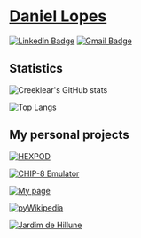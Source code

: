 # [Daniel Lopes](https://danielcreeklear.github.io/DanielCreeklear/)

[![Linkedin Badge](https://img.shields.io/badge/-Daniel-blue?style=flat-square&logo=Linkedin&logoColor=white&link=https://www.linkedin.com/in/ddaniellopessoares/)](https://www.linkedin.com/in/ddaniellopessoares/)
[![Gmail Badge](https://img.shields.io/badge/-ddanielssoares@gmail.com-c14438?style=flat-square&logo=Gmail&logoColor=white&link=mailto:ddanielssoares@gmail.com)](mailto:ddanielssoares@gmail.com)

## Statistics

![Creeklear's GitHub stats](https://github-readme-stats-sigma-five.vercel.app/api?username=DanielCreeklear&theme=dracula&show_icons=true&include_all_commits=true&count_private=true)

![Top Langs](https://github-readme-stats-sigma-five.vercel.app/api/top-langs/?username=DanielCreeklear&layout=compact&theme=dracula&hide=jupyter%20notebook&langs_count=4)

## My personal projects

[![HEXPOD](https://github-readme-stats-sigma-five.vercel.app/api/pin/?username=DanielCreeklear&repo=HEXPOD&theme=dracula)](https://github.com/DanielCreeklear/HEXPOD)

[![CHIP-8 Emulator](https://github-readme-stats-sigma-five.vercel.app/api/pin/?username=DanielCreeklear&repo=chip8_emulator&theme=dracula)](https://github.com/DanielCreeklear/chip8_emulator)

[![My page](https://github-readme-stats-sigma-five.vercel.app/api/pin/?username=DanielCreeklear&repo=DanielCreeklear&theme=dracula)](https://danielcreeklear.github.io/DanielCreeklear/)

[![pyWikipedia](https://github-readme-stats-sigma-five.vercel.app/api/pin/?username=DanielCreeklear&repo=pyWikipedia&theme=dracula)](https://github.com/DanielCreeklear/pyWikipedia)

[![Jardim de Hillune](https://github-readme-stats-sigma-five.vercel.app/api/pin/?username=DanielCreeklear&repo=JardimDeHillune&theme=dracula)](https://github.com/DanielCreeklear/JardimDeHillune)
